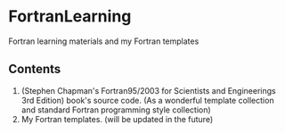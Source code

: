 # FortranLearning
Fortran learning materials and my Fortran templates 
## Contents
1. (Stephen Chapman's Fortran95/2003 for Scientists and Engineerings 3rd Edition) book's source code. (As a wonderful template collection and standard Fortran programming style collection)
2. My Fortran templates. (will be updated in the future)
